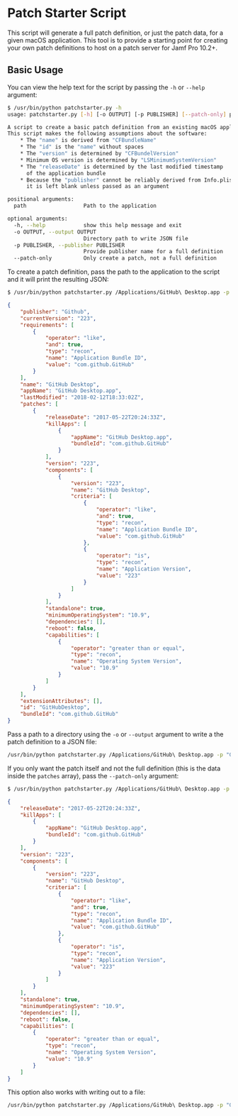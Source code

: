 # Patch Starter Script

This script will generate a full patch definition, or just the patch data, for a
given macOS application. This tool is to provide a starting point for creating
your own patch definitions to host on a patch server for Jamf Pro 10.2+.

## Basic Usage

You can view the help text for the script by passing the `-h` or `--help`
argument:

```bash
$ /usr/bin/python patchstarter.py -h
usage: patchstarter.py [-h] [-o OUTPUT] [-p PUBLISHER] [--patch-only] path

A script to create a basic patch definition from an existing macOS application.
This script makes the following assumptions about the software:
    * The "name" is derived from "CFBundleName"
    * The "id" is the "name" without spaces
    * The "version" is determined by "CFBundelVersion"
    * Minimum OS version is determined by "LSMinimumSystemVersion"
    * The "releaseDate" is determined by the last modified timestamp
      of the application bundle
    * Because the "publisher" cannot be reliably derived from Info.plist
      it is left blank unless passed as an argument

positional arguments:
  path                  Path to the application

optional arguments:
  -h, --help            show this help message and exit
  -o OUTPUT, --output OUTPUT
                        Directory path to write JSON file
  -p PUBLISHER, --publisher PUBLISHER
                        Provide publisher name for a full definition
  --patch-only          Only create a patch, not a full definition
```

To create a patch definition, pass the path to the application to the script and
it will print the resulting JSON:

```bash
$ /usr/bin/python patchstarter.py /Applications/GitHub\ Desktop.app -p "Github"
```

```json
{
    "publisher": "Github", 
    "currentVersion": "223", 
    "requirements": [
        {
            "operator": "like", 
            "and": true, 
            "type": "recon", 
            "name": "Application Bundle ID", 
            "value": "com.github.GitHub"
        }
    ], 
    "name": "GitHub Desktop", 
    "appName": "GitHub Desktop.app", 
    "lastModified": "2018-02-12T18:33:02Z", 
    "patches": [
        {
            "releaseDate": "2017-05-22T20:24:33Z", 
            "killApps": [
                {
                    "appName": "GitHub Desktop.app", 
                    "bundleId": "com.github.GitHub"
                }
            ], 
            "version": "223", 
            "components": [
                {
                    "version": "223", 
                    "name": "GitHub Desktop", 
                    "criteria": [
                        {
                            "operator": "like", 
                            "and": true, 
                            "type": "recon", 
                            "name": "Application Bundle ID", 
                            "value": "com.github.GitHub"
                        }, 
                        {
                            "operator": "is", 
                            "type": "recon", 
                            "name": "Application Version", 
                            "value": "223"
                        }
                    ]
                }
            ], 
            "standalone": true, 
            "minimumOperatingSystem": "10.9", 
            "dependencies": [], 
            "reboot": false, 
            "capabilities": [
                {
                    "operator": "greater than or equal", 
                    "type": "recon", 
                    "name": "Operating System Version", 
                    "value": "10.9"
                }
            ]
        }
    ], 
    "extensionAttributes": [], 
    "id": "GitHubDesktop", 
    "bundleId": "com.github.GitHub"
}
```

Pass a path to a directory using the `-o` or `--output` argument to write a the
patch definition to a JSON file:

```bash
/usr/bin/python patchstarter.py /Applications/GitHub\ Desktop.app -p "Github" -o .
```

If you only want the patch itself and not the full definition (this is the data
inside the `patches` array), pass the `--patch-only` argument:

```bash
$ /usr/bin/python patchstarter.py /Applications/GitHub\ Desktop.app -p "Github" --patch-only
```

```json
{
    "releaseDate": "2017-05-22T20:24:33Z", 
    "killApps": [
        {
            "appName": "GitHub Desktop.app", 
            "bundleId": "com.github.GitHub"
        }
    ], 
    "version": "223", 
    "components": [
        {
            "version": "223", 
            "name": "GitHub Desktop", 
            "criteria": [
                {
                    "operator": "like", 
                    "and": true, 
                    "type": "recon", 
                    "name": "Application Bundle ID", 
                    "value": "com.github.GitHub"
                }, 
                {
                    "operator": "is", 
                    "type": "recon", 
                    "name": "Application Version", 
                    "value": "223"
                }
            ]
        }
    ], 
    "standalone": true, 
    "minimumOperatingSystem": "10.9", 
    "dependencies": [], 
    "reboot": false, 
    "capabilities": [
        {
            "operator": "greater than or equal", 
            "type": "recon", 
            "name": "Operating System Version", 
            "value": "10.9"
        }
    ]
}
```

This option also works with writing out to a file:

```bash
/usr/bin/python patchstarter.py /Applications/GitHub\ Desktop.app -p "Github" --patch-only -o .
```
